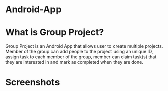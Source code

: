 # Android-App

# What is Group Project?
Group Project is an Android App that allows user to create
multiple projects. Member of the group can add people to the
project using an unique ID, assign task to each member of the
group, member can claim task(s) that they are interested in
and mark as completed when they are done.

# Screenshots
